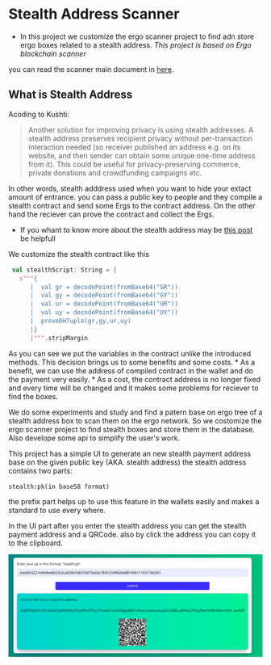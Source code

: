 # Stealth Address Scanner

* In this project we customize the ergo scanner project to find adn store ergo boxes related to a stealth address.
*This project is based on Ergo blockchain scanner*

you can read the scanner main document in [here](https://github.com/ergoplatform/scanner#ergo-blockchain-scanner).

## What is Stealth Address

Acoding to Kushti: 
> Another solution for improving privacy is using stealth addresses. A stealth address preserves recipient privacy without per-transaction interaction needed (so receiver published an address e.g. on its website, and then sender can obtain some unique one-time address from it). This could be useful for privacy-preserving commerce, private donations and crowdfunding campaigns etc.

In other words, stealth adddress used when you want to hide your extact amount of entrance. you can pass a public key to people and they compile a stealth contract and send some Ergs to the contract address. On the other hand the reciever can prove the contract and collect the Ergs.

* If you whant to know more about the stealth address may be [this post](https://www.ergoforum.org/t/stealth-address-contract/255) be helpfull

We customize the stealth contract like this
 ```scala
  val stealthScript: String = {
    s"""{
       |  val gr = decodePoint(fromBase64("GR"))
       |  val gy = decodePoint(fromBase64("GY"))
       |  val ur = decodePoint(fromBase64("UR"))
       |  val uy = decodePoint(fromBase64("UY"))
       |  proveDHTuple(gr,gy,ur,uy)
       |}
       |""".stripMargin
```

As you can see we put the variables in the contract unlike the introduced methods. This decision brings us to some benefits and some costs.
    *  As a benefit, we can use the address of compiled contract in the wallet and do the payment very easily.
    *  As a cost, the contract address is no longer fixed and every time will be changed and it makes some problems for reciever to find the boxes.

We do some experiments and study and find a patern base on ergo tree of a stealth address box to scan them on the ergo network. So we costomize the ergo scanner project to find stealth boxes and store them in the database. Also develope some api to simplify the user's work.

This project has a simple UI to generate an new stealth payment address base on the given public key (AKA. stealth address)
the stealth address contains two parts:
~~~
stealth:pk(in base58 format)
~~~
the prefix part helps up to use this feature in the wallets easily and makes a standard to use every where.

In the UI part after you enter the stealth address you can get the stealth payment address and a QRCode. also by click the address you can copy it to the clipboard.

![scanner ui](scanner-ui.jpg)
















